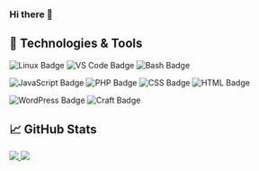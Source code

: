 ### Hi there 👋

<!--
**andrewgillingham/andrewgillingham** is a ✨ _special_ ✨ repository because its `README.md` (this file) appears on your GitHub profile.

Here are some ideas to get you started:

- 🔭 I’m currently working on ...
- 🌱 I’m currently learning ...
- 👯 I’m looking to collaborate on ...
- 🤔 I’m looking for help with ...
- 💬 Ask me about ...
- 📫 How to reach me: ...
- 😄 Pronouns: ...
- ⚡ Fun fact: ...
-->

## 🔧 Technologies & Tools

![Linux Badge](https://img.shields.io/badge/OS-Linux-informational?style=flat&logo=linux&logoColor=white&color=2bbc8a)
![VS Code Badge](https://img.shields.io/badge/Editor-vscode-informational?style=flat&logo=visual-studio-code&logoColor=white&color=2bbc8a)
![Bash Badge](https://img.shields.io/badge/Shell-Bash-informational?style=flat&logo=gnu-bash&logoColor=white&color=2bbc8a)


![JavaScript Badge](https://img.shields.io/badge/Code-JavaScript-informational?style=flat&logo=javascript&logoColor=white&color=2bbc8a)
![PHP Badge](https://img.shields.io/badge/Code-PHP-informational?style=flat&logo=php&logoColor=white&color=2bbc8a)
![CSS Badge](https://img.shields.io/badge/Code-CSS-informational?style=flat&logo=css3&logoColor=white&color=2bbc8a)
![HTML Badge](https://img.shields.io/badge/Code-HTML-informational?style=flat&logo=html5&logoColor=white&color=2bbc8a)


![WordPress Badge](https://img.shields.io/badge/CMS-WordPress-informational?style=flat&logo=wordpress&logoColor=white&color=2bbc8a)
![Craft Badge](https://img.shields.io/badge/CMS-Craft-informational?style=flat&logo=craft-cms&logoColor=white&color=2bbc8a)

## &#x1f4c8; GitHub Stats

<a href="https://github.com/MartinHeinz/MartinHeinz">
  <img src="https://github-readme-stats.vercel.app/api?username=andrewgillingham&hide=stars&count_private=true&theme=cobalt" />
</a>
<a href="https://github.com/MartinHeinz/MartinHeinz">
  <img src="https://github-readme-stats.vercel.app/api/top-langs?username=andrewgillingham&theme=cobalt&layout=compact" />
</a>